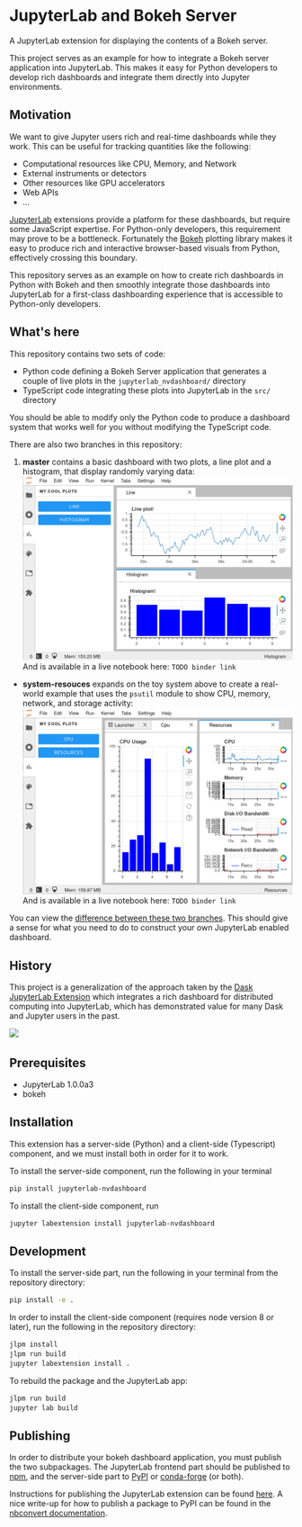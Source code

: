 JupyterLab and Bokeh Server
===========================

A JupyterLab extension for displaying the contents of a Bokeh server.

This project serves as an example for how to integrate a Bokeh server
application into JupyterLab.  This makes it easy for Python developers to
develop rich dashboards and integrate them directly into Jupyter environments.

Motivation
----------

We want to give Jupyter users rich and real-time dashboards while they work.
This can be useful for tracking quantities like the following:

-  Computational resources like CPU, Memory, and Network
-  External instruments or detectors
-  Other resources like GPU accelerators
-  Web APIs
-  ...

[JupyterLab](https://jupyterlab.readthedocs.io/en/stable/) extensions provide
a platform for these dashboards, but require some JavaScript expertise.  For
Python-only developers, this requirement may prove to be a bottleneck.
Fortunately the [Bokeh](https://bokeh.pydata.org) plotting library makes it
easy to produce rich and interactive browser-based visuals from Python,
effectively crossing this boundary.

This repository serves as an example on how to create rich dashboards in Python
with Bokeh and then smoothly integrate those dashboards into JupyterLab for a
first-class dashboarding experience that is accessible to Python-only
developers.


What's here
-----------

This repository contains two sets of code:

-   Python code defining a Bokeh Server application that generates a couple of
    live plots in the `jupyterlab_nvdashboard/` directory
-   TypeScript code integrating these plots into JupyterLab in the `src/`
    directory

You should be able to modify only the Python code to produce a dashboard system
that works well for you without modifying the TypeScript code.

There are also two branches in this repository:

1.  **master** contains a basic dashboard with two plots, a line plot and
   a histogram, that display randomly varying data:
![basic](./basic.png)
   And is available in a live notebook here: `TODO binder link`

-  **system-resouces** expands on the toy system above to create a real-world example
   that uses the `psutil` module to show CPU, memory, network, and storage
   activity:
![resources](./resources.png)
   And is available in a live notebook here: `TODO binder link`

You can view the [difference between these two branches](https://github.com/ian-r-rose/jupyterlab-bokeh-server/compare/system-resources).
This should give a sense for what you need to do to construct your own
JupyterLab enabled dashboard.


History
-------

This project is a generalization of the approach taken by the
[Dask JupyterLab Extension](https://github.com/dask/dask-labextension) which
integrates a rich dashboard for distributed computing into JupyterLab, which
has demonstrated value for many Dask and Jupyter users in the past.

![](https://github.com/dask/dask-org/raw/master/images/dask-labextension.png)


## Prerequisites

* JupyterLab 1.0.0a3
* bokeh

## Installation

This extension has a server-side (Python) and a client-side (Typescript) component,
and we must install both in order for it to work.

To install the server-side component, run the following in your terminal

```bash
pip install jupyterlab-nvdashboard
```

To install the client-side component, run

```bash
jupyter labextension install jupyterlab-nvdashboard
```

## Development

To install the server-side part, run the following in your terminal from the repository directory:

```bash
pip install -e .
```

In order to install the client-side component (requires node version 8 or later), run the following in the repository directory:

```bash
jlpm install
jlpm run build
jupyter labextension install .
```

To rebuild the package and the JupyterLab app:

```bash
jlpm run build
jupyter lab build
```

## Publishing

In order to distribute your bokeh dashboard application,
you must publish the two subpackages.
The JupyterLab frontend part should be published to [npm](https://npmjs.org),
and the server-side part to [PyPI](https://pypi.org)
or [conda-forge](https://conda-forge.org) (or both).

Instructions for publishing the JupyterLab extension can be found
[here](https://jupyterlab.readthedocs.io/en/stable/developer/xkcd_extension_tutorial.html#publish-your-extension-to-npmjs-org).
A nice write-up for how to publish a package to PyPI can be found in the
[nbconvert documentation](https://nbconvert.readthedocs.io/en/latest/development_release.html).
